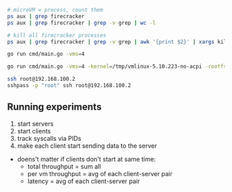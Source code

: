 ```bash
# microVM = process, count them
ps aux | grep firecracker
ps aux | grep firecracker | grep -v grep | wc -l

# kill all firecracker processes
ps aux | grep firecracker | grep -v grep | awk '{print $2}' | xargs kill -9

go run cmd/main.go -vms=4

go run cmd/main.go -vms=4 -kernel=/tmp/vmlinux-5.10.223-no-acpi -rootfs=/tmp/debian-rootfs.ext4

ssh root@192.168.100.2
sshpass -p "root" ssh root@192.168.100.2
```
## Running experiments
1. start servers
2. start clients
3. track syscalls via PIDs
4. make each client start sending data to the server
- doens't matter if clients don't start at same time:
    - total throughput = sum all
    - per vm throughput = avg of each client-server pair
    - latency = avg of each client-server pair